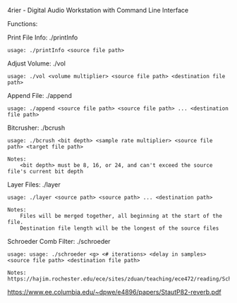 4rier - Digital Audio Workstation with Command Line Interface

Functions:

Print File Info: ./printInfo

	usage: ./printInfo <source file path>

Adjust Volume: ./vol

	usage: ./vol <volume multiplier> <source file path> <destination file path>

Append File: ./append

	usage: ./append <source file path> <source file path> ... <destination file path>

Bitcrusher: ./bcrush

	usage: ./bcrush <bit depth> <sample rate multiplier> <source file path> <target file path>

	Notes:
		<bit depth> must be 8, 16, or 24, and can't exceed the source file's current bit depth

Layer Files: ./layer

	usage: ./layer <source path> <source path> ... <destination path>

	Notes:
		Files will be merged together, all beginning at the start of the file.
		Destination file length will be the longest of the source files

Schroeder Comb Filter: ./schroeder
	
	usage: usage: ./schroeder <g> <# iterations> <delay in samples> <source file path> <destination file path>

	Notes: https://hajim.rochester.edu/ece/sites/zduan/teaching/ece472/reading/Schroeder_1962.pdf 


https://www.ee.columbia.edu/~dpwe/e4896/papers/StautP82-reverb.pdf

